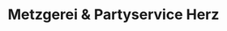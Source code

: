 ---
title: "Metzgerei & Partyservice Herz"
url: /pottum/metzgerei-und-partyservice-herz/
shop: Metzgerei
---